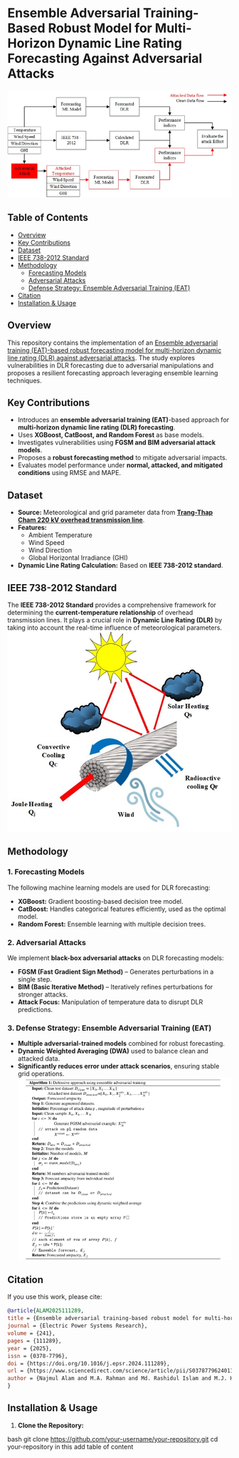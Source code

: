 # **Ensemble Adversarial Training-Based Robust Model for Multi-Horizon Dynamic Line Rating Forecasting Against Adversarial Attacks**  

![Workflow Overview](Image/Flowchart.jpg)  

## **Table of Contents**  
- [Overview](#overview)  
- [Key Contributions](#key-contributions)  
- [Dataset](#dataset)
- [IEEE 738-2012 Standard](#ieee-738-2012-standard) 
- [Methodology](#methodology)  
  - [Forecasting Models](#1-forecasting-models)  
  - [Adversarial Attacks](#2-adversarial-attacks)  
  - [Defense Strategy: Ensemble Adversarial Training (EAT)](#3-defense-strategy-ensemble-adversarial-training-eat)  
- [Citation](#citation)  
- [Installation & Usage](#installation--usage)  

## **Overview**  
This repository contains the implementation of an [Ensemble adversarial training (EAT)-based robust forecasting model for multi-horizon dynamic line rating (DLR) against adversarial attacks](https://github.com/Najmul1801098/Adversarial-attack-on-DLR/blob/main/Adversarial_attack_resilient_dynamic_line_rating_forecasting%20%5BFinal%5D.pdf). The study explores vulnerabilities in DLR forecasting due to adversarial manipulations and proposes a resilient forecasting approach leveraging ensemble learning techniques. 

## **Key Contributions**  
- Introduces an **ensemble adversarial training (EAT)**-based approach for **multi-horizon dynamic line rating (DLR) forecasting**.  
- Uses **XGBoost, CatBoost, and Random Forest** as base models.  
- Investigates vulnerabilities using **FGSM and BIM adversarial attack models**.  
- Proposes a **robust forecasting method** to mitigate adversarial impacts.  
- Evaluates model performance under **normal, attacked, and mitigated conditions** using RMSE and MAPE.  

## **Dataset**  
- **Source:** Meteorological and grid parameter data from [**Trang-Thap Cham 220 kV overhead transmission line**](https://github.com/Najmul1801098/Adversarial-attack-on-DLR/tree/main/Data).  
- **Features:**  
  - Ambient Temperature  
  - Wind Speed  
  - Wind Direction  
  - Global Horizontal Irradiance (GHI)  
- **Dynamic Line Rating Calculation:** Based on **IEEE 738-2012 standard**.  
## **IEEE 738-2012 Standard**  
The **IEEE 738-2012 Standard** provides a comprehensive framework for determining the **current-temperature relationship** of overhead transmission lines. It plays a crucial role in **Dynamic Line Rating (DLR)** by taking into account the real-time influence of meteorological parameters.   
![IEEE 738-2012 Standard](Image/DLR.jpg)

## **Methodology**  
### **1. Forecasting Models**  
The following machine learning models are used for DLR forecasting:  
- **XGBoost:** Gradient boosting-based decision tree model.  
- **CatBoost:** Handles categorical features efficiently, used as the optimal model.  
- **Random Forest:** Ensemble learning with multiple decision trees.  

### **2. Adversarial Attacks**  
We implement **black-box adversarial attacks** on DLR forecasting models:  
- **FGSM (Fast Gradient Sign Method)** – Generates perturbations in a single step.  
- **BIM (Basic Iterative Method)** – Iteratively refines perturbations for stronger attacks.  
- **Attack Focus:** Manipulation of temperature data to disrupt DLR predictions.  

### **3. Defense Strategy: Ensemble Adversarial Training (EAT)**  
- **Multiple adversarial-trained models** combined for robust forecasting.  
- **Dynamic Weighted Averaging (DWA)** used to balance clean and attacked data.  
- **Significantly reduces error under attack scenarios**, ensuring stable grid operations.  
![Defense approach algorithm](Image/Algo_def.png)
## **Citation**  
If you use this work, please cite:  

```bibtex
@article{ALAM2025111289,
title = {Ensemble adversarial training-based robust model for multi-horizon dynamic line rating forecasting against adversarial attacks},
journal = {Electric Power Systems Research},
volume = {241},
pages = {111289},
year = {2025},
issn = {0378-7796},
doi = {https://doi.org/10.1016/j.epsr.2024.111289},
url = {https://www.sciencedirect.com/science/article/pii/S0378779624011751},
author = {Najmul Alam and M.A. Rahman and Md. Rashidul Islam and M.J. Hossain}
}
```
## **Installation & Usage**  
1. **Clone the Repository:**  
   
bash
   git clone https://github.com/your-username/your-repository.git
   cd your-repository in this add table of content

